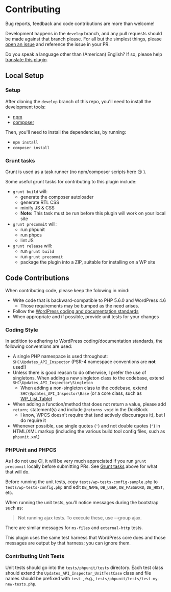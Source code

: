 # Contributing

Bug reports, feedback and code contributions are more than welcome!

Development happens in the `develop` branch, and any pull requests should be made against that branch please.  For all but the simplest things, please [open an issue](https://github.com/pbiron/updates-api-inspector) and reference the issue in your PR.

Do you speak a language other than (American) English?  If so, please help [translate this plugin](https://translate.wordpress.org/projects/wp-plugins/updates-api-inspector).

## Local Setup

### Setup

After cloning the `develop` branch of this repo, you'll need to install the development tools:

* [npm](https://www.npmjs.com/get-npm)
* [composer](https://getcomposer.org/)

Then, you'll need to install the dependencies, by running:

* `npm install`
* `composer install`

### Grunt tasks

Grunt is used as a task runner (no npm/composer scripts here :smirk: ).

Some useful grunt tasks for contributing to this plugin include:

* `grunt build` will:
    * generate the composer autoloader
    * generate RTL CSS
    * minify JS & CSS
    * **Note:** This task must be run before this plugin will work on your local site
* `grunt precommit` will:
    * run phpunit
    * run phpcs
    * lint JS
* `grunt release` will:
    * run `grunt build`
    * run `grunt precommit`
    * package the plugin into a ZIP, suitable for installing on a WP site

## Code Contributions

When contributing code, please keep the folowing in mind:

* Write code that is backward-compatible to PHP 5.6.0 and WordPress 4.6
    * Those requirements may be bumped as the need arises.
* Follow the [WordPress coding and documentation standards](https://make.wordpress.org/core/handbook/best-practices/coding-standards/)
* When appropriate and if possible, provide unit tests for your changes

### Coding Style

In addition to adhering to WordPress coding/documentation standards, the following conventions are used:

* A single PHP namespace is used throughout: `SHC\Updates_API_Inspector` (PSR-4 namespace conventions are **not** used!)
* Unless there is good reason to do otherwise, I prefer the use of singletons.  When adding a new singleton class to the codebase, extend `SHC\Updates_API_Inspector\Singleton`
    * When adding a non-singleton class to the codebase, extend `SHC\Updates_API_Inspector\Base` (or a core class, such as [WP_List_Table](https://developer.wordpress.org/reference/classes/wp_list_table/))
* When adding a function/method that does not return a value, please add `return;` statement(s) and include `@returns void` in the DocBlock
    * I know, WPCS doesn't require that (and actively discourages it), but I do require it
* Whenever possible, use single quotes (`'`) and not double quotes (`"`) in HTML/XML markup (including the various build tool config files, such as `phpunit.xml`)
    
### PHPUnit and PHPCS

As I do not use CI, it will be very much appreciated if you run `grunt precommit` locally before submitting PRs.  See [Grunt tasks](#grunt-tasks) above for what that will do.

Before running the unit tests, copy `tests/wp-tests-config-sample.php` to `tests/wp-tests-config.php` and edit `DB_NAME`, `DB_USER`, `DB_PASSWORD`, `DB_HOST`, etc.

When running the unit tests, you'll notice messages during the bootstrap such as:

> Not running ajax tests. To execute these, use --group ajax.

There are similar messages for `ms-files` and `external-http` tests.

This plugin uses the same test harness that WordPress core does and those messages are output by that harness; you can ignore them.

### Contributing Unit Tests

Unit tests should go into the `tests/phpunit/tests` directory. Each test class should extend the `Updates_API_Inspector_UnitTestCase` class and file names should be prefixed with `test-`, e.g., `tests/phpunit/tests/test-my-new-tests.php`.

